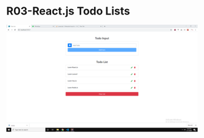 # R03-React.js Todo Lists

![CRUD Role](https://github.com/crusherblack/R03-React-Journey-TodoLists/blob/master/img.png)

